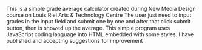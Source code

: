 This is a simple grade average calculator created during New Media Design course on Louis Riel Arts & Technology Centre 
The user just need to input grades in the input field and submit one by one and after that click submit button, then is showed up the average.
This simple program uses JavaScript coding language into HTML embedded with some styles.
I have published and accepting suggestions for improvement